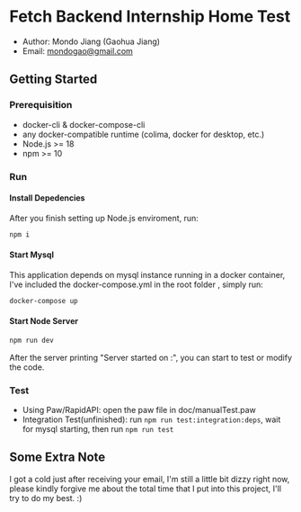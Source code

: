 # Fetch Backend Internship Home Test

* Author: Mondo Jiang (Gaohua Jiang)
* Email: mondogao@gmail.com

## Getting Started

### Prerequisition

- docker-cli & docker-compose-cli
- any docker-compatible runtime (colima, docker for desktop, etc.)
- Node.js >= 18
- npm >= 10

### Run

#### Install Depedencies

After you finish setting up Node.js enviroment, run:

```bash
npm i
```

#### Start Mysql

This application depends on mysql instance running in a docker container, I've included the docker-compose.yml in the root folder , simply run:

```bash
docker-compose up
```

#### Start Node Server

```bash
npm run dev
```

After the server printing "Server started on <host>:<port>", you can start to test or modify the code.

### Test

* Using Paw/RapidAPI: open the paw file in doc/manualTest.paw
* Integration Test(unfinished): run `npm run test:integration:deps`, wait for mysql starting, then run `npm run test`

## Some Extra Note

I got a cold just after receiving your email, I'm still a little bit dizzy right now, please kindly forgive me about the total time that I put into this project, I'll try to do my best. :)